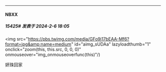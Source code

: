 
*****

####  NBXX  
##### 15425#       发表于 2024-2-6 18:05

<img src="https://pbs.twimg.com/media/GFo9j17bEAA-Mf6?format=jpg&amp;name=medium" id="aimg_sUDAa" lazyloadthumb="1" onclick="zoom(this, this.src, 0, 0, 0)" onmouseover="img_onmouseoverfunc(this)"/)

妍珠回家


